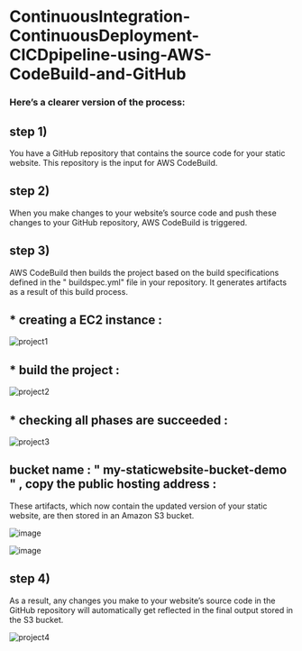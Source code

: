 # ContinuousIntegration-ContinuousDeployment-CICDpipeline-using-AWS-CodeBuild-and-GitHub
### Here’s a clearer version of the process:

## step 1) 
You have a GitHub repository that contains the source code for your static website. This repository is the input for AWS CodeBuild.

## step 2) 
When you make changes to your website’s source code and push these changes to your GitHub repository, AWS CodeBuild is triggered.

## step 3)
AWS CodeBuild then builds the project based on the build specifications defined in the " buildspec.yml" file in your repository. It generates artifacts as a result of this build process.

## * creating a EC2 instance :
![project1](https://github.com/CodeToMillionsVaishnavi/ContinuousIntegration-ContinuousDeployment-CICDpipeline-using-AWS-CodeBuild-and-GitHub/assets/151943307/b9415abd-3bf3-4a9d-92eb-2f2e23ed43d8)

## * build the project :
![project2](https://github.com/CodeToMillionsVaishnavi/ContinuousIntegration-ContinuousDeployment-CICDpipeline-using-AWS-CodeBuild-and-GitHub/assets/151943307/42cfe818-1d45-4462-a1fe-35a318cff945)

## * checking all phases are succeeded :
![project3](https://github.com/CodeToMillionsVaishnavi/ContinuousIntegration-ContinuousDeployment-CICDpipeline-using-AWS-CodeBuild-and-GitHub/assets/151943307/16183511-e783-46a4-8606-992fdd7743fc)
##  bucket name : " my-staticwebsite-bucket-demo " , copy the public hosting address :


These artifacts, which now contain the updated version of your static website, are then stored in an Amazon S3 bucket.


![image](https://github.com/CodeToMillionsVaishnavi/ContinuousIntegration-ContinuousDeployment-CICDpipeline-using-AWS-CodeBuild-and-GitHub/assets/151943307/5a24d9fc-e06c-4ef3-9797-4ae7810273a2)

![image](https://github.com/CodeToMillionsVaishnavi/ContinuousIntegration-ContinuousDeployment-CICDpipeline-using-AWS-CodeBuild-and-GitHub/assets/151943307/7af432dc-38d4-4c01-b6be-62edca512077)

 ## step 4) 
 As a result, any changes you make to your website’s source code in the GitHub repository will automatically get reflected in the final output stored in the S3 bucket.

![project4](https://github.com/CodeToMillionsVaishnavi/ContinuousIntegration-ContinuousDeployment-CICDpipeline-using-AWS-CodeBuild-and-GitHub/assets/151943307/729a15a3-35b0-4046-aecf-47bf1d25cb54)
